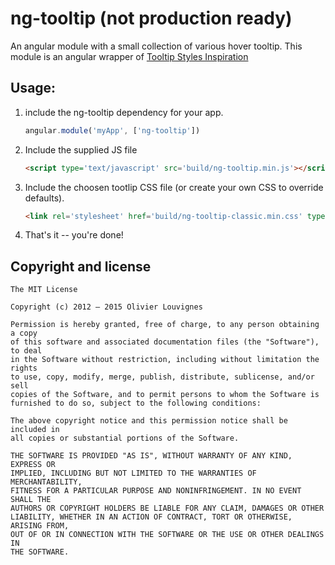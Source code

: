 # ng-tooltip (not production ready)

An angular module with a small collection of various hover tooltip. This module is an angular wrapper of [Tooltip Styles Inspiration](https://github.com/codrops/TooltipStylesInspiration)

## Usage:

1. include the ng-tooltip dependency for your app.

    ```js
    angular.module('myApp', ['ng-tooltip'])
    ```
    
2. Include the supplied JS file

    ```html
    <script type='text/javascript' src='build/ng-tooltip.min.js'></script>
    ```
3. Include the choosen tootlip CSS file (or create your own CSS to override defaults).

    ```html
    <link rel='stylesheet' href='build/ng-tooltip-classic.min.css' type='text/css' />
    ```

4. That's it -- you're done!

## Copyright and license

```
The MIT License

Copyright (c) 2012 – 2015 Olivier Louvignes

Permission is hereby granted, free of charge, to any person obtaining a copy
of this software and associated documentation files (the "Software"), to deal
in the Software without restriction, including without limitation the rights
to use, copy, modify, merge, publish, distribute, sublicense, and/or sell
copies of the Software, and to permit persons to whom the Software is
furnished to do so, subject to the following conditions:

The above copyright notice and this permission notice shall be included in
all copies or substantial portions of the Software.

THE SOFTWARE IS PROVIDED "AS IS", WITHOUT WARRANTY OF ANY KIND, EXPRESS OR
IMPLIED, INCLUDING BUT NOT LIMITED TO THE WARRANTIES OF MERCHANTABILITY,
FITNESS FOR A PARTICULAR PURPOSE AND NONINFRINGEMENT. IN NO EVENT SHALL THE
AUTHORS OR COPYRIGHT HOLDERS BE LIABLE FOR ANY CLAIM, DAMAGES OR OTHER
LIABILITY, WHETHER IN AN ACTION OF CONTRACT, TORT OR OTHERWISE, ARISING FROM,
OUT OF OR IN CONNECTION WITH THE SOFTWARE OR THE USE OR OTHER DEALINGS IN
THE SOFTWARE.
```
